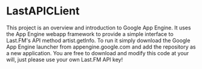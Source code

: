 LastAPICLient
=============

This project is an overview and introduction to Google App Engine. It uses the App Engine webapp framework to provide a simple interface to Last.FM's API method artist.getInfo. To run it simply download the Google App Engine launcher from appengine.google.com and add the repository as a new application. You are free to download and modify this code at your will, just please use your own Last.FM API key!